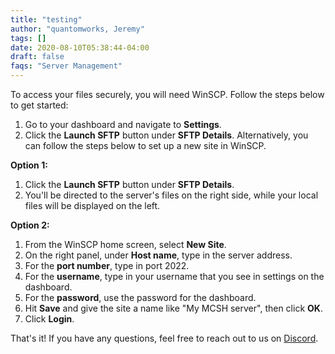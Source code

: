 ```yaml
---
title: "testing"
author: "quantomworks, Jeremy"
tags: []
date: 2020-08-10T05:38:44-04:00
draft: false
faqs: "Server Management"
---
```



To access your files securely, you will need WinSCP. Follow the steps below to get started:

1. Go to your dashboard and navigate to **Settings**.
2. Click the **Launch SFTP** button under **SFTP Details**. Alternatively, you can follow the steps below to set up a new site in WinSCP.

  **Option 1:**
   1. Click the **Launch SFTP** button under **SFTP Details**.
   2. You'll be directed to the server's files on the right side, while your local files will be displayed on the left.

   **Option 2:**
   1. From the WinSCP home screen, select **New Site**.
   2. On the right panel, under **Host name**, type in the server address.  
   3. For the **port number**, type in port 2022.
   4. For the **username**, type in your username that you see in settings on the dashboard.
   5. For the **password**, use the password for the dashboard.
   6. Hit **Save** and give the site a name like "My MCSH server", then click **OK**.
   7. Click **Login**.

 
That's it! If you have any questions, feel free to reach out to us on [Discord](https://mcserverhosting.net/discord).
